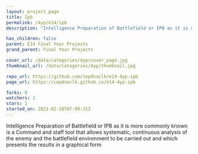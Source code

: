 ```yaml
---
layout: project_page
title: Ipb
permalink: /4yp/e14/ipb
description: "Intelligence Preparation of Battlefield or IPB as it is more commonly known is a Command and staff tool that allows systematic, continuous analysis of the enemy and the battlefield environment to be carried out and which presents the results in a graphical form"

has_children: false
parent: E14 Final Year Projects
grand_parent: Final Year Projects

cover_url: /data/categories/4yp/cover_page.jpg
thumbnail_url: /data/categories/4yp/thumbnail.jpg

repo_url: https://github.com/cepdnaclk/e14-4yp-ipb
page_url: https://cepdnaclk.github.io/e14-4yp-ipb

forks: 0
watchers: 1
stars: 1
started_on: 2021-02-28T07:09:31Z
---
```

Intelligence Preparation of Battlefield or IPB as it is more commonly known is a Command and staff tool that allows systematic, continuous analysis of the enemy and the battlefield environment to be carried out and which presents the results in a graphical form

